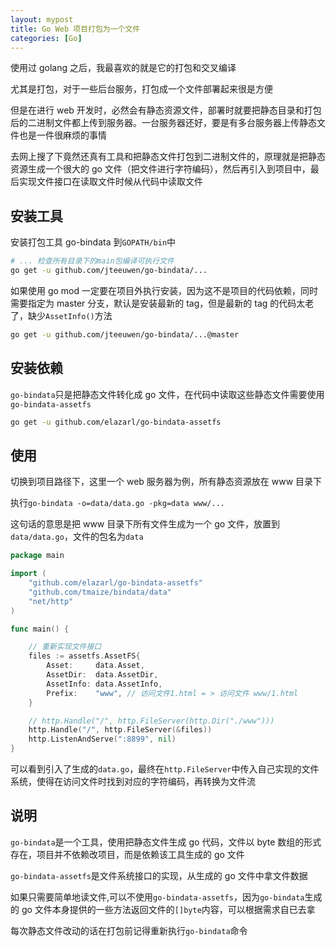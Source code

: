 ```yaml
---
layout: mypost
title: Go Web 项目打包为一个文件
categories: [Go]
---
```


使用过 golang 之后，我最喜欢的就是它的打包和交叉编译

尤其是打包，对于一些后台服务，打包成一个文件部署起来很是方便

但是在进行 web 开发时，必然会有静态资源文件，部署时就要把静态目录和打包后的二进制文件都上传到服务器。一台服务器还好，要是有多台服务器上传静态文件也是一件很麻烦的事情

去网上搜了下竟然还真有工具和把静态文件打包到二进制文件的，原理就是把静态资源生成一个很大的 go 文件（把文件进行字符编码），然后再引入到项目中，最后实现文件接口在读取文件时候从代码中读取文件

## 安装工具

安装打包工具 go-bindata 到`GOPATH/bin`中

```sh
# ... 检查所有目录下的main包编译可执行文件
go get -u github.com/jteeuwen/go-bindata/...
```

如果使用 go mod 一定要在项目外执行安装，因为这不是项目的代码依赖，同时需要指定为 master 分支，默认是安装最新的 tag，但是最新的 tag 的代码太老了，缺少`AssetInfo()`方法

```sh
go get -u github.com/jteeuwen/go-bindata/...@master
```

## 安装依赖

`go-bindata`只是把静态文件转化成 go 文件，在代码中读取这些静态文件需要使用`go-bindata-assetfs`

```sh
go get -u github.com/elazarl/go-bindata-assetfs
```

## 使用

切换到项目路径下，这里一个 web 服务器为例，所有静态资源放在 www 目录下

执行`go-bindata -o=data/data.go -pkg=data www/...`

这句话的意思是把 www 目录下所有文件生成为一个 go 文件，放置到`data/data.go`，文件的包名为`data`

```go
package main

import (
	"github.com/elazarl/go-bindata-assetfs"
	"github.com/tmaize/bindata/data"
	"net/http"
)

func main() {

	// 重新实现文件接口
	files := assetfs.AssetFS{
		Asset:     data.Asset,
		AssetDir:  data.AssetDir,
		AssetInfo: data.AssetInfo,
		Prefix:    "www", // 访问文件1.html = > 访问文件 www/1.html
	}

	// http.Handle("/", http.FileServer(http.Dir("./www")))
	http.Handle("/", http.FileServer(&files))
	http.ListenAndServe(":8899", nil)
}
```

可以看到引入了生成的`data.go`，最终在`http.FileServer`中传入自己实现的文件系统，使得在访问文件时找到对应的字符编码，再转换为文件流

## 说明

`go-bindata`是一个工具，使用把静态文件生成 go 代码，文件以 byte 数组的形式存在，项目并不依赖改项目，而是依赖该工具生成的 go 文件

`go-bindata-assetfs`是文件系统接口的实现，从生成的 go 文件中拿文件数据

如果只需要简单地读文件,可以不使用`go-bindata-assetfs`，因为`go-bindata`生成的 go 文件本身提供的一些方法返回文件的`[]byte`内容，可以根据需求自已去拿

每次静态文件改动的话在打包前记得重新执行`go-bindata`命令
